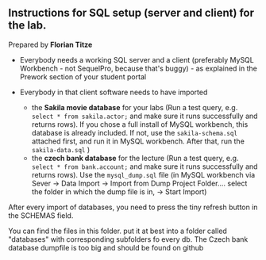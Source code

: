 ## Instructions for SQL setup (server and client) for the lab.
Prepared by **Florian Titze**

- Everybody needs a working SQL server and a client (preferably MySQL Workbench - not SequelPro, because that's buggy) - as explained in the Prework section of your student portal

- Everybody in that client software needs to have imported

  * the **Sakila movie database** for your labs (Run a test query, e.g. ```select * from sakila.actor;``` and make sure it runs successfully and returns rows). If you chose a full install of MySQL workbench, this database is already included. If not, use the ```sakila-schema.sql``` attached first, and run it in MySQL workbench. After that, run the ```sakila-data.sql``` )
  * the **czech bank database** for the lecture (Run a test query, e.g. ```select * from bank.account;``` and make sure it runs successfully and returns rows). Use the ```mysql_dump.sql``` file (in MySQL workbench via Sever -> Data Import -> Import from Dump Project Folder.... select the folder in which the dump file is in, -> Start Import)

After every import of databases, you need to press the tiny refresh button in the SCHEMAS field.

You can find the files in this folder. put it at best into a folder called "databases" with corresponding subfolders fo every db. The Czech bank database dumpfile is too big and should be found on github
